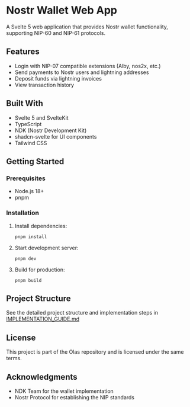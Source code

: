 # Nostr Wallet Web App

A Svelte 5 web application that provides Nostr wallet functionality, supporting NIP-60 and NIP-61 protocols.

## Features

- Login with NIP-07 compatible extensions (Alby, nos2x, etc.)
- Send payments to Nostr users and lightning addresses
- Deposit funds via lightning invoices
- View transaction history

## Built With

- Svelte 5 and SvelteKit
- TypeScript
- NDK (Nostr Development Kit)
- shadcn-svelte for UI components
- Tailwind CSS

## Getting Started

### Prerequisites

- Node.js 18+
- pnpm

### Installation

1. Install dependencies:

   ```
   pnpm install
   ```

2. Start development server:

   ```
   pnpm dev
   ```

3. Build for production:
   ```
   pnpm build
   ```

## Project Structure

See the detailed project structure and implementation steps in [IMPLEMENTATION_GUIDE.md](./IMPLEMENTATION_GUIDE.md)

## License

This project is part of the Olas repository and is licensed under the same terms.

## Acknowledgments

- NDK Team for the wallet implementation
- Nostr Protocol for establishing the NIP standards
